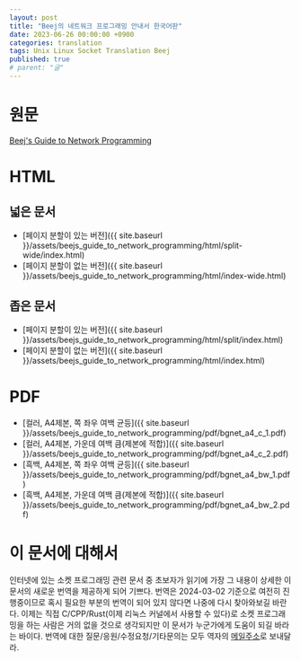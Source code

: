 ```yaml
---
layout: post
title: "Beej의 네트워크 프로그래밍 안내서 한국어판"
date: 2023-06-26 00:00:00 +0900
categories: translation
tags: Unix Linux Socket Translation Beej
published: true
# parent: "글"
---
```


# 원문

[Beej's Guide to Network Programming](https://beej.us/guide/bgnet/)

# HTML

## 넓은 문서

- [페이지 분할이 있는 버전]({{ site.baseurl }}/assets/beejs_guide_to_network_programming/html/split-wide/index.html)
- [페이지 분할이 없는 버전]({{ site.baseurl }}/assets/beejs_guide_to_network_programming/html/index-wide.html)

## 좁은 문서

- [페이지 분할이 있는 버전]({{ site.baseurl }}/assets/beejs_guide_to_network_programming/html/split/index.html)
- [페이지 분할이 없는 버전]({{ site.baseurl }}/assets/beejs_guide_to_network_programming/html/index.html)

# PDF

- [컬러, A4제본, 쪽 좌우 여백 균등]({{ site.baseurl }}/assets/beejs_guide_to_network_programming/pdf/bgnet_a4_c_1.pdf)
- [컬러, A4제본, 가운데 여백 큼(제본에 적합)]({{ site.baseurl }}/assets/beejs_guide_to_network_programming/pdf/bgnet_a4_c_2.pdf)
- [흑백, A4제본, 쪽 좌우 여백 균등]({{ site.baseurl }}/assets/beejs_guide_to_network_programming/pdf/bgnet_a4_bw_1.pdf)
- [흑백, A4제본, 가운데 여백 큼(제본에 적합)]({{ site.baseurl }}/assets/beejs_guide_to_network_programming/pdf/bgnet_a4_bw_2.pdf)

# 이 문서에 대해서

인터넷에 있는 소켓 프로그래밍 관련 문서 중 초보자가 읽기에 가장 그 내용이 상세한 이 문서의 새로운 번역을 제공하게 되어 기쁘다.
번역은 2024-03-02 기준으로 여전히 진행중이므로 혹시 필요한 부분의 번역이 되어 있지 않다면 나중에 다시 찾아와보길 바란다.
이제는 직접 C/CPP/Rust(이제 리눅스 커널에서 사용할 수 있다)로 소켓 프로그래밍을 하는 사람은 거의 없을 것으로 생각되지만 이 문서가 누군가에게 도움이 되길 바라는 바이다. 번역에 대한 질문/응원/수정요청/기타문의는 모두 역자의 [메일주소](mailto://javalia.javalia@gmail.com)로 보내달라.

